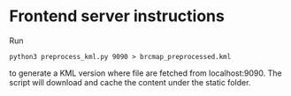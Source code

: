 # Frontend server instructions

Run 

    python3 preprocess_kml.py 9090 > brcmap_preprocessed.kml

to generate a KML version where file are fetched from localhost:9090.
The script will download and cache the content under the static folder.
